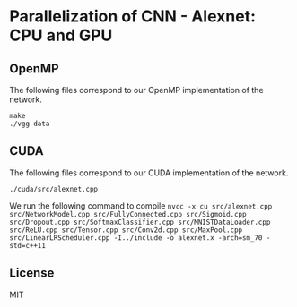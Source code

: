 # Parallelization of CNN - Alexnet: CPU and GPU

## OpenMP
The following files correspond to our OpenMP implementation of the network.

```
make
./vgg data
```

## CUDA
The following files correspond to our CUDA implementation of the network.
```
./cuda/src/alexnet.cpp
```
We run the following command to compile 
```nvcc -x cu src/alexnet.cpp src/NetworkModel.cpp src/FullyConnected.cpp src/Sigmoid.cpp src/Dropout.cpp src/SoftmaxClassifier.cpp src/MNISTDataLoader.cpp src/ReLU.cpp src/Tensor.cpp src/Conv2d.cpp src/MaxPool.cpp src/LinearLRScheduler.cpp -I../include -o alexnet.x -arch=sm_70 -std=c++11```

License
----

MIT

